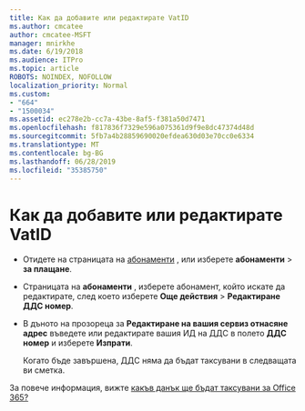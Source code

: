 ```yaml
---
title: Как да добавите или редактирате VatID
ms.author: cmcatee
author: cmcatee-MSFT
manager: mnirkhe
ms.date: 6/19/2018
ms.audience: ITPro
ms.topic: article
ROBOTS: NOINDEX, NOFOLLOW
localization_priority: Normal
ms.custom:
- "664"
- "1500034"
ms.assetid: ec278e2b-cc7a-43be-8af5-f381a50d7471
ms.openlocfilehash: f817836f7329e596a075361d9f9e8dc47374d48d
ms.sourcegitcommit: 5fb7a4b28859690020efdea630d03e70cc0e6334
ms.translationtype: MT
ms.contentlocale: bg-BG
ms.lasthandoff: 06/28/2019
ms.locfileid: "35385750"
---
```

# <a name="how-to-add-or-edit-a-vatid"></a>Как да добавите или редактирате VatID

- Отидете на страницата на [абонаменти](https://go.microsoft.com/fwlink/p/?linkid=842054) , или изберете **абонаменти** \> **за плащане**.

- Страницата на **абонаменти** , изберете абонамент, който искате да редактирате, след което изберете **Още действия** \> **Редактиране ДДС номер**.

- В дъното на прозореца за **Редактиране на вашия сервиз отнасяне адрес** въведете или редактирате вашия ИД на ДДС в полето **ДДС номер** и изберете **Изпрати**.

    Когато бъде завършена, ДДС няма да бъдат таксувани в следващата ви сметка.

За повече информация, вижте [какъв данък ще бъдат таксувани за Office 365?](https://support.office.com/article/7e77382b-b966-4ad5-a515-9e629a777a22.aspx)
  